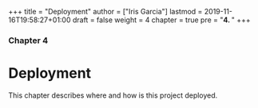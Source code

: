 +++
title = "Deployment"
author = ["Iris Garcia"]
lastmod = 2019-11-16T19:58:27+01:00
draft = false
weight = 4
chapter = true
pre = "<b>4. </b>"
+++

<h3> Chapter 4 </h3>
<h1>Deployment</h1>

This chapter describes where and how is this project deployed.
